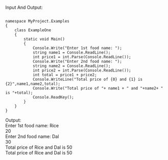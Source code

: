 <!-- #######  YAY, I AM THE SOURCE EDITOR! #########-->
<p>Input And Output:</p>
<pre><code class='language-cs'>
namespace MyProject.Examples
{
    class ExampleOne
    {
        static void Main()
        {
            Console.Write("Enter 1st food name: ");
            string name1 = Console.ReadLine();
            int price1 = int.Parse(Console.ReadLine());
            Console.Write("Enter 2nd food name: ");
            string name2 = Console.ReadLine();
            int price2 = int.Parse(Console.ReadLine());
            int total = price1 + price2;
            Console.WriteLine("Total price of {0} and {1} is {2}",name1,name2,total);
            Console.Write("Total price of "+ name1 + " and "+name2+ " is "+total);
            Console.ReadKey();
        }
    }
}
</code></pre>
Output:<br/>
Enter 1st food name: Rice<br/>
20<br/>
Enter 2nd food name: Dal<br/>
30<br/>
Total price of Rice and Dal is 50<br/>
Total price of Rice and Dal is 50<br/>
